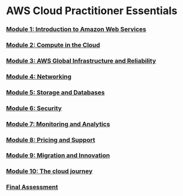 # AWS Cloud Practitioner Essentials

### [Module 1: Introduction to Amazon Web Services](semana_1.md#module-1-introduction-to-amazon-web-services)
### [Module 2: Compute in the Cloud](semana_1.md#module-2-compute-in-the-cloud)
### [Module 3: AWS Global Infrastructure and Reliability](./semana_2.md#module-3-aws-global-infrastructure-and-reliability)
### [Module 4: Networking](./semana_2.md#module-4-networking)
### [Module 5: Storage and Databases](semana_3.md#module-5-storage-and-databases)
### [Module 6: Security](semana_4.md#module-6-security)
### [Module 7: Monitoring and Analytics](semana_5.md#module-7-monitoring-and-analytics)
### [Module 8: Pricing and Support](semana_5.md#module-8-pricing-and-support)
### [Module 9: Migration and Innovation](week_6.md#module-9-migration-and-innovation)
### [Module 10: The cloud journey](week_6.md#module-10-the-cloud-journey)
### [Final Assessment](week_7.md#final-assessment)